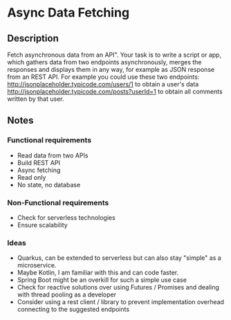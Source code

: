 # Async Data Fetching

## Description

Fetch asynchronous data from an API".
Your task is to write a script or app, which gathers data from two endpoints asynchronously, 
merges the responses and displays them in any way, for example as JSON response from an REST API.
For example you could use these two endpoints:
http://jsonplaceholder.typicode.com/users/1 to obtain a user's data
http://jsonplaceholder.typicode.com/posts?userId=1 to obtain all comments written by that user.

## Notes

### Functional requirements
* Read data from two APIs
* Build REST API
* Async fetching
* Read only
* No state, no database

### Non-Functional requirements

* Check for serverless technologies
* Ensure scalability

### Ideas

* Quarkus, can be extended to serverless but can also stay "simple" as a microservice.
* Maybe Kotlin, I am familiar with this and can code faster.
* Spring Boot might be an overkill for such a simple use case
* Check for reactive solutions over using Futures / Promises and dealing with thread pooling as a developer
* Consider using a rest client / library to prevent implementation overhead connecting to the suggested endpoints

